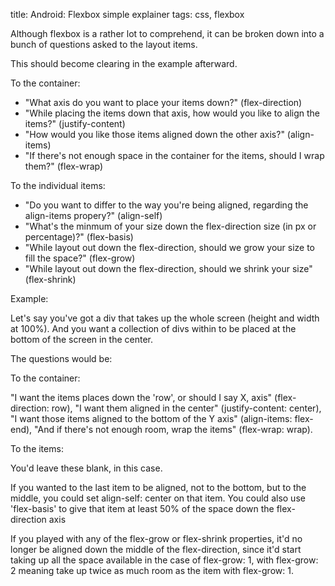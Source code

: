 title: Android: Flexbox simple explainer
tags: css, flexbox

Although flexbox is a rather lot to comprehend, it can be broken down into a bunch of questions asked to the layout items.

This should become clearing in the example afterward.

To the container:

* "What axis do you want to place your items down?" (flex-direction)
* "While placing the items down that axis, how would you like to align the items?" (justify-content)
* "How would you like those items aligned down the other axis?" (align-items)
* "If there's not enough space in the container for the items, should I wrap them?" (flex-wrap)

To the individual items:

* "Do you want to differ to the way you're being aligned, regarding the align-items propery?" (align-self)
* "What's the minmum of your size down the flex-direction size (in px or percentage)?" (flex-basis)
* "While layout out down the flex-direction, should we grow your size to fill the space?" (flex-grow)
* "While layout out down the flex-direction, should we shrink your size" (flex-shrink)

Example:

Let's say you've got a div that takes up the whole screen (height and width at 100%). And you want a collection of divs within to be placed at the bottom of the screen in the center.

The questions would be:

To the container: 

"I want the items places down the 'row', or should I say X, axis" (flex-direction: row), "I want them aligned in the center" (justify-content: center), "I want those items aligned to the bottom of the Y axis" (align-items: flex-end), "And if there's not enough room, wrap the items" (flex-wrap: wrap).

To the items: 

You'd leave these blank, in this case.

If you wanted to the last item to be aligned, not to the bottom, but to the middle, you could set align-self: center on that item. You could also use 'flex-basis' to give that item at least 50% of the space down the flex-direction axis

If you played with any of the flex-grow or flex-shrink properties, it'd no longer be aligned down the middle of the flex-direction, since it'd start taking up all the space available in the case of flex-grow: 1, with flex-grow: 2 meaning take up twice as much room as the item with flex-grow: 1.

